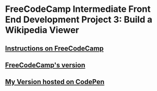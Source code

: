 # FreeCodeCamp Intermediate Front End Development Project 3: Build a Wikipedia Viewer

## [Instructions on FreeCodeCamp](https://www.freecodecamp.org/challenges/build-a-wikipedia-viewer)

## [FreeCodeCamp's version](https://codepen.io/freeCodeCamp/full/wGqEga)

## [My Version hosted on CodePen](https://codepen.io/leonard92/full/dXgGGy/)
